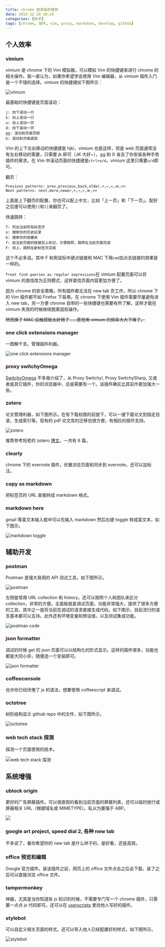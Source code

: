 ```yaml
---
title: chrome 效率插件推荐
date: 2015-12-29 10:24
categories: [技术]
tags: [chrome, 插件, vim, proxy, markdown, develop, github]
---
```


## 个人效率

### vimium

vimium 是 chrome 下的 Vim 模拟器，可以模拟 Vim 的快捷键来进行 chrome 的相关操作。我一直认为，如果你希望学会使用 Vim 编辑器，从 vimium 插件入门是一个不错的选择。vimium 的快捷键如下图所示：

![vimium](images/vimium.png)

最基础的快捷键是页面滚动：

```
j: 向下滚动一行
k: 向上滚动一行
u: 向上滚动一页
d: 向下滚动一页
gg: 滚动到页面顶部
G: 滚动到页面底部
```

Vim 的上下左右移动的快捷键是 hjkl，vimium 也是这样，但是 web 页面通常没有左右移动的需要，只需要 jk 即可（JK 大好~），gg 和 G 省去了你安装各种手势插件的需求。在 Vim 中滚动页面的快捷键是`ctrl+u/d`，vimium 这里只需要`u/d`即可。

翻页：

```
Previous patterns: prev,previous,back,older,<,←,«,≪,<<
Next patterns: next,more,newer,>,→,»,≫,>>
```

上面是上下翻页的配置，你也可以配上中文，比如「上一页」和「下一页」。配好之后便可以使用`[[`和`]]`来翻页了。

快速跳转：

```
T: 列出当前所有标签页
o: 搜索你的历史纪录
b: 搜索你的收藏夹
f: 给当前页面的链接加上标记，方便跳转，跳转在当前页面完成
F: 同上，跳转在新标签页完成
```

这个不必多说。其中 F 和用鼠标中键点链接和 MAC 下用`cmd`加点击链接的效果是一样的。

`Treat find queries as regular expressions`在 vimium 配置页面可以将 vimium 的查找改为正则模式，这样查找页面内容更加方便了。

因为 chrome 的安全策略，所有插件都无法在 new tab 页工作，所以 chrome 下的 Vim 插件都不如 Firefox 下易用，在 chrome 下使用 Vim 插件需要尽量避免进入 new tab，另一方便 chrome 自带的一些快捷键也需要有所了解，这样才能在 vimium 失效的时候继续脱离鼠标操作。

~~然而换了 MAC 后触摸板太好用了……感觉用 vimium 的频率大大下降了。~~


### one click extensions manager

一图解千言。管理插件利器。

![one click extensions manager](images/R-one-click-extension-manager.png)

### proxy switchyOmega

[SwitchyOmega](https://github.com/FelisCatus/SwitchyOmega) 不多做介绍了，从 Proxy Switchy!, Proxy SwitchySharp, 又或者是其它插件，你的浏览器中，总是需要有一个。该插件确实比其前作更加强大一些。

### zotero

论文管理利器，如下图所示。在有下载权限的前提下，可以一键下载论文到指定目录，生成索引等。现有的 pdf 论文库的迁移也很方便，有相应的插件支持。

![zotero](images/zotero.png "zotero.png")

推荐参考阳老的 zotero [博文](http://www.yangzhiping.com/tech/zotero1.html)。一共有 6 篇。

### clearly

chrome 下的 evernote 插件，优雅浏览页面和同步到 evernote，还可以加标注。

### copy as markdown

把标签页的 URL 直接转成 markdown 格式。

### markdown here

gmail 等富文本输入框中可以先输入 markdown 然后右键 toggle 转成富文本，如下图示。

![markdown toggle](images/markdown-toggle.png "markdown-toggle.png")

## 辅助开发

### postman

Postman 是强大易用的 API 测试工具，如下图所示。

![postman](images/postman.png "postman")

左侧是常用 URL collection 和 history，还可以按照个人和团队来区分 collection，非常的方便。主面板就是调试页面，功能非常强大，提供了很多方便的工具，其中之一是将当前在调试的请求直接生成代码，如下图示，目前流行的语言基本都可以支持。此外还有环境变量和预设值，以及测试集成功能。

![postman code](images/postman-code.png "postman-code.png")

### json formatter

调试的时候 get 的 json 页面可以以结构化的形式显示。这样的插件很多，功能也都是大同小异，随便选一个安装即可。

![json formatter](images/R-json-formatter.png "json formatter")

### coffeeconsole

也许你已经厌倦了 js 的语法，想要使用 coffeescript 来调试。

### octotree

树形结构显示 github repo 中的文件，如下图所示。

![octotree](images/R-octotree.png)

### web tech stack 探测

探测一个页面使用的技术。

![web tech stack 探测](images/R-web-tech-stack.png)

## 系统增强

### ublock origin

更好的广告屏蔽插件。可以很直观的看到当前页面的屏蔽列表，还可以临时放行或屏蔽相关 URL（根据域名或 MIMETYPE）。私以为要强于 ABP。

![](images/R-ublock-origin.png)

### google art project, speed dial 2, 各种 new tab

不多说了，看你希望你的 new tab 是什么样子的，是好看，还是高效。

### office 预览和编辑

Google 官方插件。装该插件之前，网页上的 office 文件点击之后会下载，装了之后可以直接浏览 office 文件。

### tampermonkey

神器，尤其是当你知道些 js 知识的时候，不需要专门写一个 chrome 插件，只需要一点点 js 代码即可。还可以在 [userscripts](https://greasyfork.org/) 里找他人写好的插件。

### stylebot

可以自定义相关页面的样式，还可以导入他人已经配置好的样式，如下图所示。

![stylebot](images/R-stylebot.png)